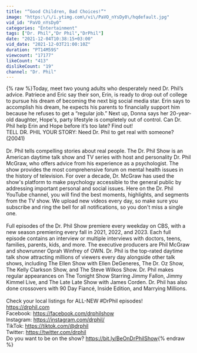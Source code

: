 ```yaml
---
title: "“Good Children, Bad Choices!”"
image: "https:\/\/i.ytimg.com\/vi\/PaVO_nYsDy0\/hqdefault.jpg"
vid_id: "PaVO_nYsDy0"
categories: "Entertainment"
tags: ["Dr. Phil","Dr Phil","DrPhil"]
date: "2021-12-04T10:38:15+03:00"
vid_date: "2021-12-03T21:00:10Z"
duration: "PT14M59S"
viewcount: "17177"
likeCount: "413"
dislikeCount: "19"
channel: "Dr. Phil"
---
```

{% raw %}Today, meet two young adults who desperately need Dr. Phil’s advice. Patriece and Eric say their son, Erin, is ready to drop out of college to pursue his dream of becoming the next big social media star. Erin says to accomplish his dream, he expects his parents to financially support him because he refuses to get a “regular job.” Next up, Donna says her 20-year-old daughter, Hope's, party lifestyle is completely out of control. Can Dr. Phil help Erin and Hope before it’s too late? Find out!<br />TELL DR. PHIL YOUR STORY: Need Dr. Phil to get real with someone? (20041)<br /><br />Dr. Phil tells compelling stories about real people. The Dr. Phil Show is an American daytime talk show and TV series with host and personality Dr. Phil McGraw, who offers advice from his experience as a psychologist. The show provides the most comprehensive forum on mental health issues in the history of television. For over a decade, Dr. McGraw has used the show's platform to make psychology accessible to the general public by addressing important personal and social issues. Here on the Dr. Phil YouTube channel, you will find the best moments, highlights, and segments from the TV show. We upload new videos every day, so make sure you subscribe and ring the bell for all notifications, so you don't miss a single one.<br /><br />Full episodes of the Dr. Phil Show premiere every weekday on CBS, with a new season premiering every fall in 2021, 2022, and 2023. Each full episode contains an interview or multiple interviews with doctors, teens, families, parents, kids, and more. The executive producers are Phil McGraw and showrunner Oprah Winfrey of OWN. Dr. Phil is the top-rated daytime talk show attracting millions of viewers every day alongside other talk shows, including The Ellen Show with Ellen DeGeneres, The Dr. Oz Show, The Kelly Clarkson Show, and The Steve Wilkos Show. Dr. Phil makes regular appearances on The Tonight Show Starring Jimmy Fallon, Jimmy Kimmel Live, and The Late Late Show with James Corden. Dr. Phil has also done crossovers with 90 Day Fiancé, Inside Edition, and Marrying Millions.<br /><br />Check your local listings for ALL-NEW #DrPhil episodes!<br /><a rel="nofollow" target="blank" href="https://drphil.com">https://drphil.com</a><br />Facebook: <a rel="nofollow" target="blank" href="https://facebook.com/drphilshow">https://facebook.com/drphilshow</a><br />Instagram: <a rel="nofollow" target="blank" href="https://instagram.com/drphil/">https://instagram.com/drphil/</a><br />TikTok: <a rel="nofollow" target="blank" href="https://tiktok.com/@drphil">https://tiktok.com/@drphil</a><br />Twitter: <a rel="nofollow" target="blank" href="https://twitter.com/drphil">https://twitter.com/drphil</a><br />Do you want to be on the show? <a rel="nofollow" target="blank" href="https://bit.ly/BeOnDrPhilShow">https://bit.ly/BeOnDrPhilShow</a>{% endraw %}
